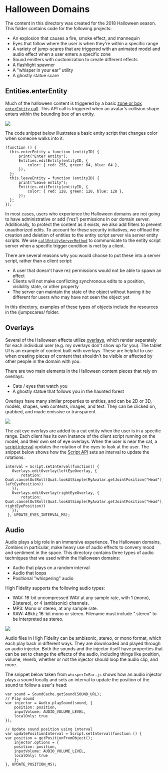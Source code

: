 # Halloween Domains
The content in this directory was created for the 2018 Halloween season. This folder contains code for the following projects:
* An explosion that causes a fire, smoke effect, and mannequin
* Eyes that follow where the user is when they're within a specific range
* A variety of jump-scares that are triggered with an animated model and audio effect when a user enters a specific zone
* Sound emitters with customization to create different effects 
* A flashlight spawner
* A "whisper in your ear" utility
* A ghostly statue scare

## Entities.enterEntity
Much of the halloween content is triggered by a basic [zone or box `enterEntity` call](https://docs.highfidelity.com/api-reference/namespaces/entities#.enterEntity). This API call is triggered when an avatar's collision shape enters within the bounding box of an entity. 

![](https://hifi-content.s3-us-west-1.amazonaws.com/liv/Courses/Zombies/zombies_class2.png) 

The code snippet below illustrates a basic entity script that changes color when someone walks into it.  

```
(function () {
  this.enterEntity = function (entityID) {
      print("Enter entity");
      Entities.editEntity(entityID, {
          color: { red: 255, green: 64, blue: 64 },
      });
  };
  this.leaveEntity = function (entityID) {
      print("Leave entity");
      Entities.editEntity(entityID, {
          color: { red: 128, green: 128, blue: 128 },
      });
  };
});
```

In most cases, users who experience the Halloween domains are not going to have administrative or add ('rez') permissions in our domain server. Additionally, to protect the content as it exists, we also add filters to prevent unauthorized edits. To account for these security initiatives, we offload the creation and deletion of entities to the entity script server via server entity scripts. We use [`callEntityServerMethod`](https://docs.highfidelity.com/api-reference/namespaces/entities#.callEntityServerMethod) to communicate to the entity script server when a specific trigger condition is met by a client.

There are several reasons why you would choose to put these into a server script, rather than a client script:
* A user that doesn't have rez permissions would not be able to spawn an effect
* Clients will not make conflicting synchronous edits to a position, visibility state, or other property 
* The server can maintain the state of the object without having it be different for users who may have not seen the object yet

In this directory, examples of these types of objects include the resources in the /jumpscares/ folder.

## Overlays
Several of the Halloween effects utilize [overlays](https://docs.highfidelity.com/api-reference/namespaces/overlays), which render separately for each individual user (e.g. my overlays don't show up for you). The tablet UI is an example of content built with overlays. These are helpful to use when creating pieces of content that shouldn't be visible or affected by other people in the domain with you. 

There are two main elements in the Halloween content pieces that rely on overlays: 
* Cats / eyes that watch you 
* A ghostly statue that follows you in the haunted forest

Overlays have many similar properties to entities, and can be 2D or 3D, models, shapes, web contexts, images, and text. They can be clicked on, grabbed, and made emissive or transparent. 

![](https://hifi-content.s3-us-west-1.amazonaws.com/liv/Courses/Zombies/overlays-1.png)

The cat eye overlays are added to a cat entity when the user is in a specific range. Each client has its own instance of the client script running on the model, and their own set of eye overlays. When the user is near the cat, a [script interval](https://www.w3schools.com/js/js_timing.asp) updates the rotation of the eyes to look at the user. The snippet below shows how the [Script API](https://docs.highfidelity.com/api-reference/namespaces/script) sets an interval to update the rotations.

```
interval = Script.setInterval(function() {
   Overlays.editOverlay(leftEyeOverlay, {
       rotation: Quat.cancelOutRoll(Quat.lookAtSimple(MyAvatar.getJointPosition("Head"), leftEyePosition))
   });
   Overlays.editOverlay(rightEyeOverlay, {
       rotation: Quat.cancelOutRoll(Quat.lookAtSimple(MyAvatar.getJointPosition("Head"), rightEyePosition))
   });
 }, UPDATE_EYES_INTERVAL_MS);
```

## Audio 
Audio plays a big role in an immersive experience. The Halloween domains, Zombies in particular, make heavy use of audio effects to convery mood and sentiment in the space. This directory contains three types of audio techniques that we used within the Halloween domains: 

* Audio that plays on a random interval
* Audio that loops
* Positional "whispering" audio 

High Fidelity supports the following audio types: 

* WAV: 16-bit uncompressed WAV at any sample rate, with 1 (mono), 2(stereo), or 4 (ambisonic) channels.
* MP3: Mono or stereo, at any sample rate.
* RAW: 48khz 16-bit mono or stereo. Filename must include ".stereo" to be interpreted as stereo.

![](https://hifi-content.s3-us-west-1.amazonaws.com/liv/Courses/Zombies/audio.png)

Audio files in High Fidelity can be ambisonic, stereo, or mono format, which each play back in different ways. They are downloaded and played through an audio injector. Both the sounds and the injector itself have properties that can be set to change the effects of the audio, including things like position, volume, reverb, whether or not the injector should loop the audio clip, and more.

The snippet below taken from `whisperInEar.js` shows how an audio injector plays a sound locally and sets an interval to update the position of the sound to follow a user's head:

```
var sound = SoundCache.getSound(SOUND_URL);
// Play sound
var injector = Audio.playSound(sound, {
    position: position,
    inputVolume: AUDIO_VOLUME_LEVEL,
    localOnly: true
});

// Update sound position using interval
var updatePositionInterval = Script.setInterval(function () {
var position = getPositionFromObject();
    injector.options = {
    position: position,
    inputVolume: AUDIO_VOLUME_LEVEL,
    localOnly: true
    };
}, UPDATE_POSITION_MS);
```
